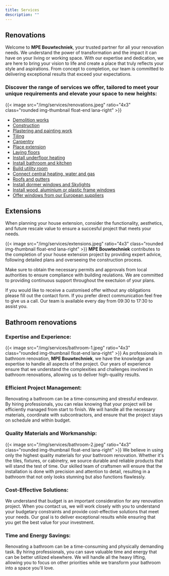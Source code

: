 ```yaml
---
title: Services
description: ""
---
```

## Renovations

Welcome to __MPE Bouwtechniek__, your trusted partner for all your renovation needs. We understand the power of transformation and the impact it can have on your living or working space. With our expertise and dedication, we are here to bring your vision to life and create a place that truly reflects your style and aspirations. From concept to completion, our team is committed to delivering exceptional results that exceed your expectations.

### Discover the range of services we offer, tailored to meet your unique requirements and elevate your space to new heights:

{{< image src="/img/services/renovations.jpeg" ratio="4x3" class="rounded img-thumbnail float-end lana-right" >}}
- [Demolition works](/services)
- [Construction](/services)
- [Plastering and painting work](/services)
- [Tiling](/services)
- [Carpentry](/services)
- [Place extension](/services)
- [Laying floors](/services)
- [Install underfloor heating](/services)
- [Install bathroom and kitchen](/services)
- [Build utility room](/services)
- [Connect central heating, water and gas](/services)
- [Roofs and gutters](/services)
- [Install dormer windows and Skylights](/services)
- [Install wood, aluminium or plastic frame windows](/services)
- [Offer windows from our European suppliers](/services)

## Extensions

When planning your house extension, consider the functionality, aesthetics, and future rescale value to ensure a succesful project that meets your needs.

{{< image src="/img/services/extensions.jpeg" ratio="4x3" class="rounded img-thumbnail float-end lana-right" >}}
__MPE Bouwtechniek__ contributes to the completion of your house extension project by providing expert advice, following detailed plans and overseeing the construction process.

Make sure to obtain the necessary permits and approvals from local authorities to ensure compliance with building reulations. We are committed to providing continuous support throughout the exectuion of your plans.

If you would like to receive a customised offer without any obligations please fill out the contact form. If you prefer direct communication feel free to give us a call. Our team is available every day from 09:30 to 17:30 to assist you.

## Bathroom renovations

### Expertise and Experience:
{{< image src="/img/services/bathroom-1.jpeg" ratio="4x3" class="rounded img-thumbnail float-end lana-right" >}}
As professionals in bathroom renovation, __MPE Bouwtechniek__, we have the knowledge and expertise to handle all aspects of the project. Our years of experience ensure that we understand the complexities and challenges involved in bathroom renovations, allowing us to deliver high-quality results.   

### Efficient Project Management: 
Renovating a bathroom can be a time-consuming and stressful endeavor. By hiring professionals, you can relax knowing that your project will be efficiently managed from start to finish. We will handle all the necessary materials, coordinate with subcontractors, and ensure that the project stays on schedule and within budget.   

### Quality Materials and Workmanship:
{{< image src="/img/services/bathroom-2.jpeg" ratio="4x3" class="rounded img-thumbnail float-end lana-right" >}}
We believe in using only the highest quality materials for your bathroom renovation. Whether it's the tiles, fixtures, or cabinetry, we source durable and reliable products that will stand the test of time. Our skilled team of craftsmen will ensure that the installation is done with precision and attention to detail, resulting in a bathroom that not only looks stunning but also functions flawlessly.    

### Cost-Effective Solutions: 
We understand that budget is an important consideration for any renovation project. When you contact us, we will work closely with you to understand your budgetary constraints and provide cost-effective solutions that meet your needs. Our goal is to deliver exceptional results while ensuring that you get the best value for your investment.   

### Time and Energy Savings: 
Renovating a bathroom can be a time-consuming and physically demanding task. By hiring professionals, you can save valuable time and energy that can be better utilized elsewhere. We will handle all the heavy lifting, allowing you to focus on other priorities while we transform your bathroom into a space you'll love. 
